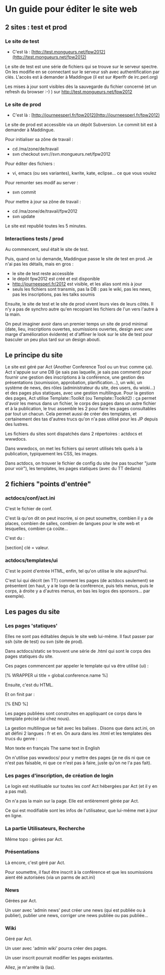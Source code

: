 # Un guide pour éditer le site web

## 2 sites : test et prod

### Le site de test

  * C'est là : [http://test.mongueurs.net/fpw2012](http://test.mongueurs.net/fpw2012)


Le site de test est une série de fichiers qui se trouve sur le serveur spectre.
On les modifie en se connectant sur le serveur ssh avec authentification par clés.
L'accès est à demander à Maddingue (il est sur #perlfr de irc.perl.org)

Les mises à jour sont visibles dès la sauvegarde du fichier concerné (et un refresh du browser :-) ) sur http://test.mongueurs.net/fpw2012

### Le site de prod

  * C'est là : [http://journeesperl.fr/fpw2012](http://journeesperl.fr/fpw2012)


Le site de prod est accessible via un dépôt Subversion. Le commit bit est à demander à Maddingue.

Pour initialiser sa zône de travail :

 - cd /ma/zone/de/travail
 - svn checkout svn://svn.mongueurs.net/fpw2012

Pour éditer des fichiers :

 - vi, emacs (ou ses variantes), kwrite, kate, eclipse... ce que vous voulez

Pour remonter ses modif au server :

 - svn commit

Pour mettre à jour sa zône de travail : 

 - cd /ma/zone/de/travail/fpw2012
 - svn update

Le site est republié toutes les 5 minutes.

### Interactions tests / prod

Au commencent, seul était le site de test.

Puis, quand on lui demande, Maddingue passe le site de test en prod. Je n'ai pas
les détails, mais en gros :

 - le site de test reste accessible
 - le dépôt fpw2012 est créé et est disponible
 - http://journeesperl.fr/2012 est visible, et les alias sont mis à jour
 - seuls les fichiers sont transmis, pas la DB : pas le wiki, pas les news, pas les inscriptions, pas les talks soumis

Ensuite, le site de test et le site de prod vivent leurs vies de leurs côtés.
Il n'y a pas de synchro autre qu'en recopiant les fichiers de l'un vers l'autre
à la main.

On peut imaginer avoir dans un premier temps un site de prod minimal (date, lieu,
inscriptions ouvertes, soumissions ouvertes, design avec une marge d'amélioration
évidente) et d'affiner le look sur le site de test pour basculer un peu plus tard
sur un design abouti.


## Le principe du site

Le site est géré par Act (Another Conference Tool ou un truc comme ça).
Act s'appuie sur une DB (je sais pas laquelle, je sais pas comment) pour fournir une
gestion des inscriptions à la conférence, une gestion des présentations (soumission, 
approbation, planification...), un wiki, un système de news, des rôles 
(administrateur du site, des users, du wioki...) et des pages plus 
statiques, avec une gestion multilingue.
Pour la gestion des pages, Act utilise Template::Toolkit (ou Template::Toolkit2) :
ça permet d'avoir les menus dans un fichier, le corps des pages dans un autre fichier
et à la publication, le truc assemble les 2 pour faire les pages consultables par
tout un chacun. Cela permet aussi de créer des templates, et certainement des tas
d'autres trucs qu'on n'a pas utilisé pour les JP depuis des lustres.

Les fichiers du sites sont dispatchés dans 2 répertoires : actdocs et wwwdocs.

Dans wwwdocs, on met les fichiers qui seront utilisés tels quels à la publication,
typiquement les CSS, les images.

Dans actdocs, on trouver le fichier de config du site (ne pas toucher "juste pour voir"),
les templates, les pages statiques (avec du TT dedans)


## 2 fichiers "points d'entrée"

### actdocs/conf/act.ini

C'est le fichier de conf.

C'est là qu'on dit on peut inscrire, si on peut soumettre, combien il y a de places,
combien de salles, combien de langues pour le site web et lesquelles, combien ça coûte...

C'est du :

 [section]
 clé = valeur.

### actdocs/templates/ui

C'est le point d'entrée HTML, enfin, tel qu'on utilise le site aujourd'hui.

C'est lui qui décrit (en TT) comment les pages (de actdocs seulement) se présentent
(en haut, y a le logo de la conférence, puis tels menus, puis le corps, à droite y a
d'autres menus, en bas les logos des sponsors... par exemple).

## Les pages du site

### Les pages 'statiques'

Elles ne sont pas éditables depuis le site web lui-même. Il faut passer par ssh 
(site de test) ou svn (site de prod).

Dans actdocs/static se trouvent une série de .html qui sont le corps des pages statiques
du site.

Ces pages commencent par appeler le template qui va être utilisé (ui) :

 [% WRAPPER ui title = global.conference.name %]

Ensuite, c'est du HTML.

Et on finit par :

 [% END %]


Les pages publiées sont construites en appliquant ce corps dans le template précisé (ui chez nous).

La gestion multilingue se fait avec les balises <t>.
Disons que dans act.ini, on ait défini 2 langues : fr et en.
On aura dans les .html et les templates des trucs du genre :

 <t>
  <fr>Mon texte en français</fr>
  <en>The same text in English</en>
 </t>


On n'utilise pas wwwdocs/ pour y mettre des pages (je ne dis ni que ce n'est pas faisable,
ni que ce n'est pas à faire, juste qu'on ne l'a pas fait).


### Les pages d'inscription, de création de login

Le login est réutilisable sur toutes les conf Act hébergées par Act (et il y en a
pas mal).

On n'a pas la main sur la page. Elle est entièrement gérée par Act.

Ce qui est modifiable sont les infos de l'utilisateur, que lui-même met à jour
en ligne.


### La partie Utilisateurs, Recherche

Même topo : gérées par Act.

### Présentations

Là encore, c'est géré par Act.

Pour soumettre, il faut être inscrit à la conférence et que les soumissions 
aient été autorisées (via un parms de act.ini)

### News

Gérées par Act.

Un user avec 'admin news' peut créer une news (qui est publiée ou à publier), publier
une news, corriger une news publiée ou pas publiée...

### Wiki

Géré par Act.

Un user avec 'admin wiki' pourra créer des pages.

Un user inscrit pourrait modifier les pages existantes.



Allez, je m'arrête là (las).


